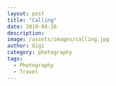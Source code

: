 ```yaml
---
layout: post
title: "Calling"
date: 2019-04-26
description:
image: /assets/images/calling.jpg
author: Gigi
category: photography
tags:
  - Photography
  - Travel
---
```

